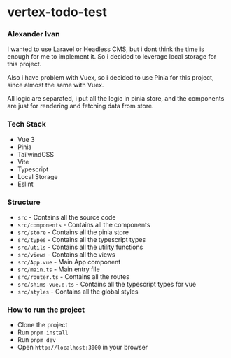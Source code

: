 # vertex-todo-test

### Alexander Ivan

I wanted to use Laravel or Headless CMS, but i dont think the time is enough for me to implement it. So i decided to
leverage local storage for this project.

Also i have problem with Vuex, so i decided to use Pinia for this project, since almost the same with Vuex.

All logic are separated, i put all the logic in pinia store, and the components are just for rendering and fetching data
from store.

### Tech Stack
- Vue 3
- Pinia
- TailwindCSS
- Vite
- Typescript
- Local Storage
- Eslint

### Structure
- `src` - Contains all the source code
- `src/components` - Contains all the components
- `src/store` - Contains all the pinia store
- `src/types` - Contains all the typescript types
- `src/utils` - Contains all the utility functions
- `src/views` - Contains all the views
- `src/App.vue` - Main App component
- `src/main.ts` - Main entry file
- `src/router.ts` - Contains all the routes
- `src/shims-vue.d.ts` - Contains all the typescript types for vue
- `src/styles` - Contains all the global styles

### How to run the project
- Clone the project
- Run `pnpm install`
- Run `pnpm dev`
- Open `http://localhost:3000` in your browser